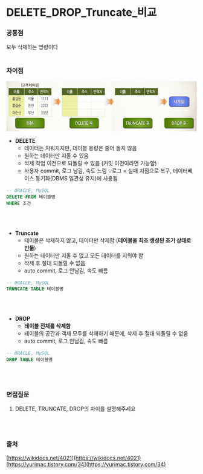 # DELETE_DROP_Truncate_비교

### 공통점
모두 삭제하는 명령이다
<br></br>
### 차이점
![delete.PNG](./image/delete.PNG)

- **DELETE**
    - 데이터는 지워지지만, 테이블 용량은 줄어 들지 않음
    - 원하는 데이터만 지울 수 있음
    - 삭제 작업 이전으로 되돌릴 수 있음 (커밋 이전이라면 가능함)
    - 사용자 commit, 로그 남김, 속도 느림
     💡로그 = 실패 지점으로 복구, 데이터베이스 동기화(DBMS 일관성 유지)에 사용됨

```sql
-- ORACLE, MySQL
DELETE FROM 테이블명
WHERE 조건
```
<br></br>
- **Truncate**
    - 테이블은 삭제하지 않고, 데이터만 삭제함 (**테이블을 최초 생성된 초기 상태로 만듦**)
    - 원하는 데이터만 지울 수 없고 모든 데이터를 지워야 함
    - 삭제 후 절대 되돌릴 수 없음
    - auto commit, 로그 안남김, 속도 빠름

```sql
-- ORACLE, MySQL 
TRUNCATE TABLE 테이블명
```
<br></br>
- **DROP**
    - **테이블 전체를 삭제함**
    - 테이블의 공간과 객체 모두를 삭제하기 때문에, 삭제 후 절대 되돌릴 수 없음
    - auto commit, 로그 안남김, 속도 빠름

```sql
-- ORACLE, MySQL
DROP TABLE 테이블명 
```

<br></br>

### 면접질문
1. DELETE, TRUNCATE, DROP의 차이를 설명해주세요

<br></br>

### 출처
[https://wikidocs.net/4021](https://wikidocs.net/4021)     
[https://yurimac.tistory.com/34](https://yurimac.tistory.com/34)

